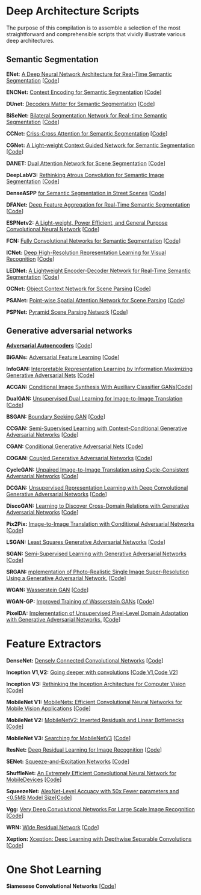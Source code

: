 # Deep Architecture Scripts

The purpose of this compilation is to assemble a selection of the most straightforward and comprehensible scripts that vividly illustrate various deep architectures.

## Semantic Segmentation 
**ENet**: [A Deep Neural Network Architecture for Real-Time Semantic Segmentation](https://arxiv.org/abs/1606.02147) [[Code](https://github.com/RoozbehSanaei/awesome-semantic-segmentation-pytorch/blob/master/core/models/enet.py)]

**ENCNet:** [Context Encoding for Semantic Segmentation](https://arxiv.org/abs/1803.08904) [[Code](https://github.com/RoozbehSanaei/awesome-semantic-segmentation-pytorch/blob/master/core/models/encnet.py)]

**DUnet:** [Decoders Matter for Semantic Segmentation](http://openaccess.thecvf.com/content_CVPR_2019/papers/Tian_Decoders_Matter_for_Semantic_Segmentation_Data-Dependent_Decoding_Enables_Flexible_Feature_CVPR_2019_paper.pdf) [[Code](https://github.com/RoozbehSanaei/awesome-semantic-segmentation-pytorch/blob/master/core/models/dunet.py)]

**BiSeNet:** [Bilateral Segmentation Network for Real-time Semantic Segmentation](https://arxiv.org/abs/1808.00897f) [[Code](https://github.com/RoozbehSanaei/awesome-semantic-segmentation-pytorch/blob/master/core/models/bisenet.py)]

**CCNet:** [Criss-Cross Attention for Semantic Segmentation](https://arxiv.org/abs/1811.11721) [[Code](https://github.com/RoozbehSanaei/awesome-semantic-segmentation-pytorch/blob/master/core/models/ccnet.py)]

**CGNet:** [A Light-weight Context Guided Network for Semantic Segmentation](https://arxiv.org/abs/1811.08201) [[Code](https://github.com/RoozbehSanaei/awesome-semantic-segmentation-pytorch/blob/master/core/models/cgnet.py)]

**DANET:** [Dual Attention Network for Scene Segmentation](https://arxiv.org/abs/1809.02983) [[Code](https://github.com/RoozbehSanaei/awesome-semantic-segmentation-pytorch/blob/master/core/models/danet.py)]

**DeepLabV3:** [Rethinking Atrous Convolution for Semantic Image Segmentation](https://arxiv.org/abs/1706.05587) [[Code](https://github.com/RoozbehSanaei/awesome-semantic-segmentation-pytorch/blob/master/core/models/deeplabv3.py)]

**DenseASPP** [for Semantic Segmentation in Street Scenes](http://openaccess.thecvf.com/content_cvpr_2018/papers/Yang_DenseASPP_for_Semantic_CVPR_2018_paper.pdf) [[Code](https://github.com/RoozbehSanaei/awesome-semantic-segmentation-pytorch/blob/master/core/models/denseaspp.py)]

**DFANet:** [Deep Feature Aggregation for Real-Time Semantic Segmentation](https://arxiv.org/abs/1904.02216) [[Code](https://github.com/RoozbehSanaei/awesome-semantic-segmentation-pytorch/blob/master/core/models/dfanet.py)]

**ESPNetv2:** [A Light-weight, Power Efficient, and General Purpose Convolutional Neural Network](https://arxiv.org/abs/1811.11431) [[Code](https://github.com/RoozbehSanaei/awesome-semantic-segmentation-pytorch/blob/master/core/models/espnet.py)]

**FCN:** [Fully Convolutional Networks for Semantic Segmentation](https://arxiv.org/abs/1811.11431) [[Code](https://arxiv.org/abs/1411.4038)]

**ICNet:** [Deep High-Resolution Representation Learning for Visual Recognition](http://openaccess.thecvf.com/content_ECCV_2018/papers/Hengshuang_Zhao_ICNet_for_Real-Time_ECCV_2018_paper.pdf) [[Code](https://github.com/Tramac/awesome-semantic-segmentation-pytorch/blob/master/core/models/icnet.py)]

**LEDNet:** [A Lightweight Encoder-Decoder Network for Real-Time Semantic Segmentation](https://arxiv.org/abs/1905.02423) [[Code](https://github.com/Tramac/awesome-semantic-segmentation-pytorch/blob/master/core/models/lednet.py)]

**OCNet:** [Object Context Network for Scene Parsing](https://arxiv.org/pdf/1809.00916.pdf) [[Code](https://github.com/RoozbehSanaei/awesome-semantic-segmentation-pytorch/blob/master/core/models/ocnet.py)]

**PSANet:** [Point-wise Spatial Attention Network for Scene Parsing](http://openaccess.thecvf.com/content_ECCV_2018/papers/Hengshuang_Zhao_PSANet_Point-wise_Spatial_ECCV_2018_paper.pdf) [[Code](https://github.com/RoozbehSanaei/awesome-semantic-segmentation-pytorch/blob/master/core/models/psanet.py)]

**PSPNet:** [Pyramid Scene Parsing Network](https://arxiv.org/abs/1612.01105) [[Code](https://github.com/RoozbehSanaei/awesome-semantic-segmentation-pytorch/blob/master/core/models/pspnet.py)]

## Generative adversarial networks
[**Adversarial Autoencoders**](https://arxiv.org/abs/1511.05644) [[Code](https://github.com/RoozbehSanaei/deep-learning-notebooks/blob/master/adversarial_autoencoders.ipynb)]

**BiGANs:** [Adversarial Feature Learning](https://arxiv.org/abs/1605.09782) [[Code](https://github.com/RoozbehSanaei/deep-learning-notebooks/blob/master/bigan.ipynb)]

**InfoGAN:** [Interpretable Representation Learning by Information Maximizing Generative Adversarial Nets](https://arxiv.org/abs/1606.03657) [[Code](https://github.com/RoozbehSanaei/deep-learning-notebooks/blob/master/InfoGAN.ipynb)]

**ACGAN:** [Conditional Image Synthesis With Auxiliary Classifier GANs](https://arxiv.org/abs/1610.09585)[[Code](https://github.com/RoozbehSanaei/deep-learning-notebooks/blob/master/acgan.ipynb)]

**DualGAN:** [Unsupervised Dual Learning for Image-to-Image Translation](https://arxiv.org/abs/1704.02510) [[Code](https://github.com/RoozbehSanaei/deep-learning-notebooks/blob/master/DualGAN.ipynb)]

**BSGAN:** [Boundary Seeking GAN](https://arxiv.org/abs/1702.08431) [[Code](https://github.com/RoozbehSanaei/deep-learning-notebooks/blob/master/boundary_seeking_gan.ipynb)]

**CCGAN:** [Semi-Supervised Learning with Context-Conditional Generative Adversarial Networks](https://openreview.net/forum?id=BJ--gPcxl) [[Code](https://github.com/RoozbehSanaei/deep-learning-notebooks/blob/master/ccgan.ipynb)]

**CGAN:** [Conditional Generative Adversarial Nets](https://arxiv.org/abs/1411.1784) [[Code](https://github.com/RoozbehSanaei/deep-learning-notebooks/blob/master/cgan.ipynb)]

**COGAN:** [Coupled Generative Adversarial Networks](https://arxiv.org/abs/1606.07536) [[Code](https://github.com/RoozbehSanaei/deep-learning-notebooks/blob/master/cogan.ipynb)]

**CycleGAN:** [Unpaired Image-to-Image Translation using Cycle-Consistent Adversarial Networks](https://arxiv.org/abs/1703.10593) [[Code](https://github.com/RoozbehSanaei/deep-learning-notebooks/blob/master/cyclegan.ipynb)]

**DCGAN:** [Unsupervised Representation Learning with Deep Convolutional Generative Adversarial Networks](https://arxiv.org/abs/1511.06434) [[Code](https://github.com/RoozbehSanaei/deep-learning-notebooks/blob/master/dcgan.ipynb)]

**DiscoGAN:** [Learning to Discover Cross-Domain Relations with Generative Adversarial Networks](https://arxiv.org/abs/1703.05192) [[Code](https://github.com/RoozbehSanaei/deep-learning-notebooks/blob/master/discoGAN.ipynb)]

**Pix2Pix:** [Image-to-Image Translation with Conditional Adversarial Networks
](https://arxiv.org/abs/1611.07004) [[Code](https://github.com/RoozbehSanaei/deep-learning-notebooks/blob/master/pix2pix.ipynb)]

**LSGAN:** [Least Squares Generative Adversarial Networks](https://arxiv.org/abs/1611.04076) [[Code](https://github.com/RoozbehSanaei/Keras-GAN/blob/master/lsgan/lsgan.py)]

**SGAN:** [Semi-Supervised Learning with Generative Adversarial Networks](https://arxiv.org/abs/1606.01583) [[Code](https://github.com/RoozbehSanaei/Keras-GAN/blob/master/sgan/sgan.py)]

**SRGAN:** [mplementation of Photo-Realistic Single Image Super-Resolution Using a Generative Adversarial Network.](https://arxiv.org/abs/1606.01583) [[Code](https://github.com/RoozbehSanaei/Keras-GAN/blob/master/srgan/srgan.py)]

**WGAN:** [Wasserstein GAN](https://arxiv.org/abs/1701.07875) [[Code](https://github.com/RoozbehSanaei/Keras-GAN/blob/master/wgan/wgan.py)]

**WGAN-GP:** [Improved Training of Wasserstein GANs](https://arxiv.org/abs/1704.00028) [[Code](https://github.com/RoozbehSanaei/Keras-GAN/blob/master/wgan_gp/wgan_gp.py)]

**PixelDA:** [Implementation of Unsupervised Pixel-Level Domain Adaptation with Generative Adversarial Networks.](https://arxiv.org/abs/1609.04802) [[Code](https://github.com/RoozbehSanaei/deep-learning-notebooks/blob/master/pixelDA.ipynb)]

# Feature Extractors
**DenseNet:** [Densely Connected Convolutional Networks](https://arxiv.org/abs/1608.06993) [[Code](https://github.com/RoozbehSanaei/keras-idiomatic-programmer/blob/master/zoo/densenet/densenet_c.py)]

**Inception V1,V2:** [Going deeper with convolutions](https://arxiv.org/abs/1409.4842) [[Code V1](https://github.com/GoogleCloudPlatform/keras-idiomatic-programmer/blob/master/zoo/inception/inception_v1_c.py),[Code V2](https://github.com/RoozbehSanaei/keras-idiomatic-programmer/blob/master/zoo/inception/inception_v2_c.py)]

**Inception V3:** [Rethinking the Inception Architecture for Computer Vision
](https://www.cv-foundation.org/openaccess/content_cvpr_2016/papers/Szegedy_Rethinking_the_Inception_CVPR_2016_paper.pdf) [[Code](https://github.com/RoozbehSanaei/keras-idiomatic-programmer/blob/master/zoo/inception/inception_v3_c.py)]

**MobileNet V1:** [MobileNets: Efficient Convolutional Neural Networks for Mobile Vision
Applications](https://arxiv.org/abs/1704.04861) [[Code](https://github.com/RoozbehSanaei/keras-idiomatic-programmer/blob/master/zoo/mobilenet/mobilenet_v1_c.py)]

**MobileNet V2:** [MobileNetV2: Inverted Residuals and Linear Bottlenecks
](https://arxiv.org/abs/1801.04381) [[Code](https://github.com/RoozbehSanaei/keras-idiomatic-programmer/blob/master/zoo/mobilenet/mobilenet_v2_c.py)]

**MobileNet V3:** [Searching for MobileNetV3](https://arxiv.org/abs/1905.02244) [[Code](https://github.com/RoozbehSanaei/keras-idiomatic-programmer/blob/master/zoo/mobilenet/mobilenet_v3_c.py)]

**ResNet:** [Deep Residual Learning for Image Recognition](https://arxiv.org/abs/1512.03385) [[Code](https://github.com/RoozbehSanaei/keras-idiomatic-programmer/blob/master/zoo/resnet/resnet_v2_c.py)]

**SENet:** [Squeeze-and-Excitation Networks](https://arxiv.org/abs/1709.01507) [[Code](https://github.com/RoozbehSanaei/keras-idiomatic-programmer/blob/master/zoo/senet/se_resnet_c.py)]

**ShuffleNet:** [An Extremely Efficient Convolutional Neural Network for MobileDevices](https://arxiv.org/abs/1707.01083) [[Code](https://github.com/RoozbehSanaei/keras-idiomatic-programmer/blob/master/zoo/shufflenet/shufflenet_c.py)]

**SqueezeNet:** [AlexNet-Level Accuacy with 50x Fewer parameters and <0.5MB Model Size](https://arxiv.org/abs/1602.07360)[[Code](https://github.com/RoozbehSanaei/keras-idiomatic-programmer/blob/master/zoo/squeezenet/squeezenet_c.py)]

**Vgg:** [Very Deep Convolutional Networks For Large Scale Image Recognition](https://arxiv.org/abs/1409.1556) [[Code](https://github.com/RoozbehSanaei/keras-idiomatic-programmer/blob/master/zoo/vgg/vgg_c.py)]

**WRN:** [Wide Residual Network](https://arxiv.org/abs/1605.07146) [[Code](https://github.com/RoozbehSanaei/keras-idiomatic-programmer/blob/master/zoo/wrn/wrn_c.py)]

**Xeption:** [Xception: Deep Learning with Depthwise Separable Convolutions](https://arxiv.org/abs/1610.02357) [[Code](https://github.com/RoozbehSanaei/keras-idiomatic-programmer/blob/master/zoo/xception/xception_c.py)]


# One Shot Learning

**Siamesese Convolutional Networks** [[Code](https://github.com/RoozbehSanaei/deep-learning-notebooks/blob/master/siamese_mnist.ipynb)]
